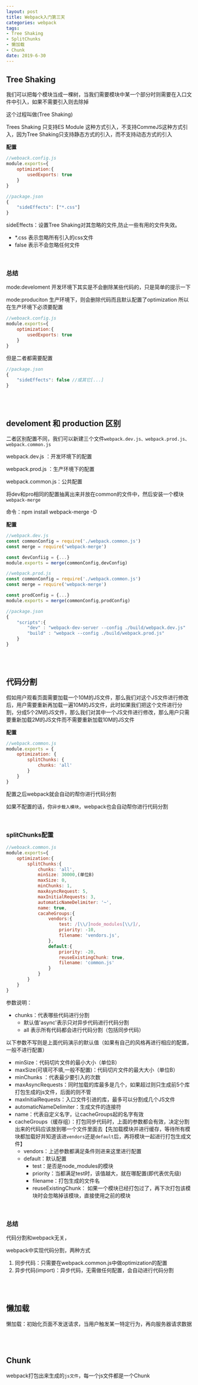 ```yaml
---
layout: post
title: Webpack入门第三天
categories: webpack
tags: 
- Tree Shaking
- SplitChunks
- 懒加载
- Chunk
date: 2019-6-30
---
```


## Tree Shaking

我们可以把每个模块当成一棵树，当我们需要模块中某一个部分时则需要在入口文件中引入，如果不需要引入则去除掉

这个过程叫做(Tree Shaking)

Trees Shaking 只支持ES Module 这种方式引入，不支持CommeJS这种方式引入，因为Tree Shaking只支持静态方式的引入，而不支持动态方式的引入

**配置**

```js
//weboack.config.js
module.exports={
    optimization:{
        usedExports: true
    }
}
```

```js
//package.json
{
    "sideEffects": ["*.css"]
}
```

sideEffects：设置Tree Shaking对其忽略的文件,防止一些有用的文件失效。

- *.css 表示忽略所有引入的css文件
- false 表示不会忽略任何文件

<br>

### 总结

mode:develoment 开发环境下其实是不会删除某些代码的，只是简单的提示一下

mode:produciton 生产环境下，则会删除代码而且默认配置了optimization 所以在生产环境下必须要配置

```js
//weboack.config.js
module.exports={
    optimization:{
        usedExports: true
    }
}
```

但是二者都需要配置

```js
//package.json
{
    "sideEffects": false //或其它[...]
}
```

<br><br>

## develoment 和 production 区别

二者区别配置不同，我们可以新建三个文件`webpack.dev.js、webpack.prod.js、webpack.common.js`

webpack.dev.js ：开发环境下的配置

webpack.prod.js ：生产环境下的配置

webpack.common.js：公共配置

将dev和pro相同的配置抽离出来并放在common的文件中，然后安装一个模块`webpack-merge`

命令：npm install webpack-merge -D

**配置**

```js
//webpack.dev.js
const commonConfig = require('./webpack.common.js')
const merge = require('webpack-merge')

const devConfiig = {...}
module.exports = merge(commonConfig,devConfig)
```

```js
//webpack.prod.js
const commonConfig = require('./webpack.common.js')
const merge = require('webpack-merge')

const prodConfig = {...}
module.exports = merge(commonConfig,prodConfig)
```



```js
//package.json
{
    "scripts":{
        "dev" : "webpack-dev-server --config ./build/webpack.dev.js"
        "build" : "webpack --config ./build/webpack.prod.js"
    }
}
```

<br><br>

## 代码分割

假如用户观看页面需要加载一个10M的JS文件，那么我们对这个JS文件进行修改后，用户需要重新再加载一遍10M的JS文件，此时如果我们把这个文件进行分割，分成5个2M的JS文件，那么我们对其中一个JS文件进行修改，那么用户只需要重新加载2M的JS文件而不需要重新加载10M的JS文件

**配置**

```js
//webpack.common.js
module.exports = {
    optimization: {
        splitChunks: {
            chunks: 'all'
        }
    }
}
```

 配置之后webpack就会自动的帮你进行代码分割

如果不配置的话，你`异步载入模块`，webpack也会自动帮你进行代码分割

<br>

### splitChunks配置

```js
//weboack.common.js
module.exports={
    optimization:{
        splitChunks:{
            chunks: 'all',
            minSize: 30000,(单位B)
        	maxSize: 0,
        	minChunks: 1,
        	maxAsyncRequest: 5,
        	maxInitialRequests: 3,
        	automaticNameDelimiter: '~',
        	name: true,
        	cacaheGroups:{
        		vendors:{
        			test: /[\\/]node_modules[\\/]/,
        			priority: -10,
        			filename: 'vendors.js',
    			},
    			default:{
                    priority: -20,
                    reuseExistingChunk: true,
                    filename: 'common.js'
                }
    		}
        }
    }
}
```

参数说明：

- chunks：代表哪些代码进行分割
  - 默认值'async'表示只对异步代码进行代码分割
  - all 表示所有代码都会进行代码分割（包括同步代码）

以下参数不写则是上面代码演示的默认值（如果有自己的风格再进行相应的配置，一般不进行配置）

- minSize：代码切片文件的最小大小（单位B）
- maxSize(可填可不填,一般不配置)：代码切片文件的最大大小（单位B）
- minChunks ：代表最少要引入的次数
- maxAsyncRequests：同时加载的库最多是几个，如果超过则只生成前5个库打包生成的js文件，后面的则不管
- maxInitialRequests：入口文件引进的库，最多可以分割成几个JS文件
- automaticNameDelimiter：生成文件的连接符
- name：代表自定义名字，让cacheGroups起的名字有效
- cacheGroups（缓存组）：打包同步代码时，上面的参数都会有效，决定分割出来的代码应该放到哪一个文件里面去【先加载模块并进行缓存，等待所有模块都加载好并知道该进`vendors`还是`default`后，再将模块一起进行打包生成文件】
  - vendors：上述参数都满足条件则进来这里进行配置
  - default：默认配置
    - test：是否是node_modules的模块
    - priority：当都满足test时，该值越大，就在哪配置(即代表优先级)
    - filename：打包生成的文件名
    - reuseExistingChunk： 如果一个模块已经打包过了，再下次打包该模块时会忽略掉该模块，直接使用之前的模块

<br>

### 总结

代码分割和webpack无关，

webpack中实现代码分割，两种方式

1. 同步代码：只需要在webpack.common.js中做optimization的配置
2. 异步代码(import)：异步代码，无需做任何配置，会自动进行代码分割

<br><br>

## 懒加载

懒加载：初始化页面不发送请求，当用户触发某一特定行为，再向服务器请求数据

<br><br>

## Chunk

webpack打包出来生成的`js文件`，每一个js文件都是一个Chunk